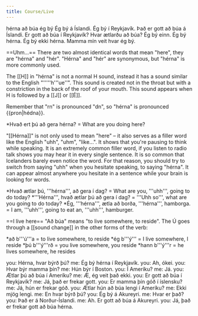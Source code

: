```yaml
---
title: Course/Live
---
```

<vocabulary>
hérna
að búa
ég bý
Ég bý á Íslandi.
Ég bý í Reykjavík.
Það er gott að búa á Íslandi.
Er gott að búa í Reykjavík?
Hvar ætlarðu að búa?
Ég bý einn.
Ég bý hérna.
Ég bý ekki hérna.
Mamma mín veit hvar ég bý.
</vocabulary>

==Uhm...==
There are two almost identical words that mean "here", they are "hérna" and "hér". "Hérna" and "hér" are synonymous, but "hérna" is more commonly used.

The [[H]] in "hérna" is not a normal H sound, instead it has a sound similar to the English "'''''h'''ue''". This sound is created not in the throat but with a constriction in the back of the roof of your mouth. This sound appears when H is followed by a [[J]] or [[É]].

Remember that "rn" is pronounced "dn", so "hérna" is pronounced {{pron|hédna}}.

*Hvað ert þú að gera hérna? = What are you doing here?

"[[Hérna]]" is not only used to mean "here" – it also serves as a filler word like the English "uhh", "uhm", "like...". It shows that you're pausing to think while speaking. It is an extremely common filler word, if you listen to radio talk shows you may hear it in every single sentence. It is so common that Icelanders barely even notice the word. For that reason, you should try to switch from saying "uhh" when you hesitate speaking, to saying "hérna". It can appear almost anywhere you hesitate in a sentence while your brain is looking for words.

*Hvað ætlar þú, '''hérna''', að gera í dag? = What are you, '''uhh''', going to do today?
*'''Hérna''', hvað ætlar þú að gera í dag? = '''Uhh so''', what are you going to do today?
*Ég, '''hérna''', ætla að borða, '''hérna''', hamborga. = I am, '''uhh''', going to eat an, '''uhh''', hamburger.

==I live here==
"Að búa" means "to live somewhere, to reside". The Ú goes through a [[sound change]] in the other forms of the verb:

*að b'''ú'''a = to live somewhere, to reside
*ég b'''ý''' = I live somewhere, I reside
*þú b'''ý'''rð = you live somewhere, you reside
*hann b'''ý'''r = he lives somewhere, he resides

you: Hérna, hvar býrð þú?
me: Ég bý hérna í Reykjavík.
you: Ah, ókei.
you: Hvar býr mamma þín?
me: Hún býr í Boston.
you: Í Ameríku?
me: Já.
you: Ætlar þú að búa í Ameríku?
me: Æ, ég veit það ekki.
you: Er gott að búa í Reykjavík?
me: Já, það er frekar gott.
you: Er mamma þín góð í íslensku?
me: Já, hún er frekar góð.
you: Ætlar hún að búa lengi í Ameríku?
me: Ekki mjög lengi.
me: En hvar býrð þú?
you: Ég bý á Akureyri.
me: Hvar er það?
you: Það er á Norður-Íslandi.
me: Ah. Er gott að búa á Akureyri.
you: Já, það er frekar gott að búa hérna.
